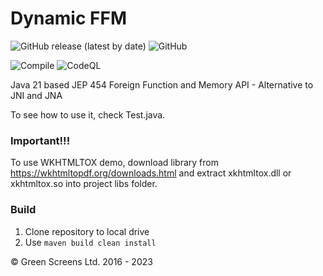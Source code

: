 # Dynamic FFM

![GitHub release (latest by date)](https://img.shields.io/github/v/release/greenscreens-io/dynamic-fmm?style=plastic)
![GitHub](https://img.shields.io/github/license/greenscreens-io/dynamic-fmm?style=plastic)

![Compile](https://github.com/greenscreens-io/dynamic-fmm/workflows/Compile/badge.svg?branch=master) 
![CodeQL](https://github.com/greenscreens-io/dynamic-fmm/workflows/CodeQL/badge.svg)

Java 21 based JEP 454 Foreign Function and Memory API  - Alternative to JNI and JNA

To see how to use it, check Test.java.

### Important!!!
 To use WKHTMLTOX demo, download library from https://wkhtmltopdf.org/downloads.html and extract xkhtmltox.dll or xkhtmltox.so into project libs folder.
 
### Build

1. Clone repository to local drive
2. Use ```maven build clean install```

&copy; Green Screens Ltd. 2016 - 2023